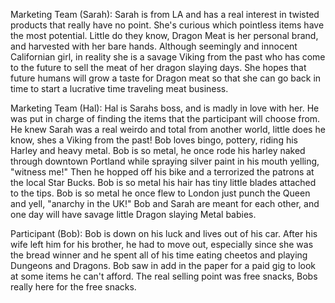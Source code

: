 Marketing Team (Sarah):   Sarah is from LA and has a real interest in twisted products that really have no point. She's curious which pointless items have the most potential. Little do they know, Dragon Meat is her personal brand, and harvested with her bare hands. Although seemingly and innocent Californian girl, in reality she is a savage Viking from the past who has come to the future to sell the meat of her dragon slaying days. She hopes that future humans will grow a taste for Dragon meat so that she can go back in time to start a lucrative time traveling meat business. 

Marketing Team (Hal): Hal is Sarahs boss, and is madly in love with her. He was put in charge of finding the items that the participant will choose from. He knew Sarah was a real weirdo and total from another world, little does he know, shes a Viking from the past! Bob loves bingo, pottery, riding his Harley and heavy metal. Bob is so metal, he once rode his harley naked through downtown Portland while spraying silver paint in his mouth yelling, "witness me!" Then he hopped off his bike and a terrorized the patrons at the local Star Bucks. Bob is so metal his hair has tiny little blades attached to the tips. Bob is so metal he once flew to London just punch the Queen and yell, "anarchy in the UK!" Bob and Sarah are meant for each other, and one day will have savage little Dragon slaying Metal babies. 

Participant (Bob):   Bob is down on his luck and lives out of his car. After his wife left him for his brother, he had to move out, especially since she was the bread winner and he spent all of his time eating cheetos and playing Dungeons and Dragons. Bob saw in add in the paper for a paid gig to look at some items he can't afford. The real selling point was free snacks, Bobs really here for the free snacks. 
